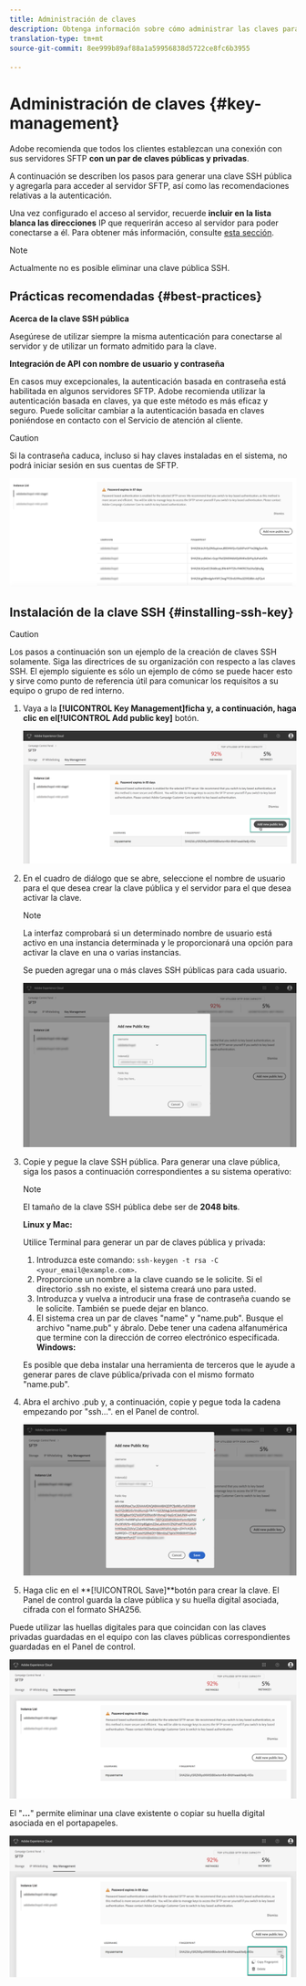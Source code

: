 ```yaml
---
title: Administración de claves
description: Obtenga información sobre cómo administrar las claves para conectarse a los servidores SFTP
translation-type: tm+mt
source-git-commit: 8ee999b89af88a1a59956838d5722ce8fc6b3955

---
```



# Administración de claves {#key-management}

Adobe recomienda que todos los clientes establezcan una conexión con sus servidores SFTP **con un par de claves públicas y privadas**.

A continuación se describen los pasos para generar una clave SSH pública y agregarla para acceder al servidor SFTP, así como las recomendaciones relativas a la autenticación.

Una vez configurado el acceso al servidor, recuerde **incluir en la lista blanca las direcciones** IP que requerirán acceso al servidor para poder conectarse a él. Para obtener más información, consulte [esta sección](../../instances-settings/using/ip-whitelisting-instance-access.md).

>[!NOTE]
>
>Actualmente no es posible eliminar una clave pública SSH.

## Prácticas recomendadas {#best-practices}

**Acerca de la clave SSH pública**

Asegúrese de utilizar siempre la misma autenticación para conectarse al servidor y de utilizar un formato admitido para la clave.

**Integración de API con nombre de usuario y contraseña**

En casos muy excepcionales, la autenticación basada en contraseña está habilitada en algunos servidores SFTP. Adobe recomienda utilizar la autenticación basada en claves, ya que este método es más eficaz y seguro. Puede solicitar cambiar a la autenticación basada en claves poniéndose en contacto con el Servicio de atención al cliente.

>[!CAUTION]
>
>Si la contraseña caduca, incluso si hay claves instaladas en el sistema, no podrá iniciar sesión en sus cuentas de SFTP.

![](assets/control_panel_passwordexpires.png)

## Instalación de la clave SSH {#installing-ssh-key}

>[!CAUTION]
>
>Los pasos a continuación son un ejemplo de la creación de claves SSH solamente. Siga las directrices de su organización con respecto a las claves SSH. El ejemplo siguiente es sólo un ejemplo de cómo se puede hacer esto y sirve como punto de referencia útil para comunicar los requisitos a su equipo o grupo de red interno.

1. Vaya a la **[!UICONTROL Key Management]**ficha y, a continuación, haga clic en el**[!UICONTROL Add public key]** botón.

   ![](assets/key0.png)

1. En el cuadro de diálogo que se abre, seleccione el nombre de usuario para el que desea crear la clave pública y el servidor para el que desea activar la clave.

   >[!NOTE]
   >
   >La interfaz comprobará si un determinado nombre de usuario está activo en una instancia determinada y le proporcionará una opción para activar la clave en una o varias instancias.
   >
   >Se pueden agregar una o más claves SSH públicas para cada usuario.

   ![](assets/key1.png)

1. Copie y pegue la clave SSH pública. Para generar una clave pública, siga los pasos a continuación correspondientes a su sistema operativo:

   >[!NOTE]
   >
   >El tamaño de la clave SSH pública debe ser de **2048 bits**.

   **Linux y Mac:**

   Utilice Terminal para generar un par de claves pública y privada:
   1. Introduzca este comando: `ssh-keygen -t rsa -C <your_email@example.com>`.
   1. Proporcione un nombre a la clave cuando se le solicite. Si el directorio .ssh no existe, el sistema creará uno para usted.
   1. Introduzca y vuelva a introducir una frase de contraseña cuando se le solicite. También se puede dejar en blanco.
   1. El sistema crea un par de claves &quot;name&quot; y &quot;name.pub&quot;. Busque el archivo &quot;name.pub&quot; y ábralo. Debe tener una cadena alfanumérica que termine con la dirección de correo electrónico especificada.
   **Windows:**

   Es posible que deba instalar una herramienta de terceros que le ayude a generar pares de clave pública/privada con el mismo formato &quot;name.pub&quot;.

1. Abra el archivo .pub y, a continuación, copie y pegue toda la cadena empezando por &quot;ssh...&quot;. en el Panel de control.

   ![](assets/publickey.png)

1. Haga clic en el **[!UICONTROL Save]**botón para crear la clave. El Panel de control guarda la clave pública y su huella digital asociada, cifrada con el formato SHA256.

Puede utilizar las huellas digitales para que coincidan con las claves privadas guardadas en el equipo con las claves públicas correspondientes guardadas en el Panel de control.

![](assets/fingerprintNEW2.png)

El &quot;**...**&quot; permite eliminar una clave existente o copiar su huella digital asociada en el portapapeles.

![](assets/key_options.png)
